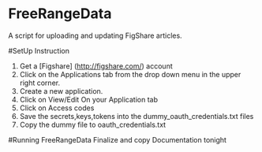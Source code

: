 FreeRangeData
=============

A script for uploading and updating FigShare articles. 

#SetUp Instruction
1. Get a [Figshare] (http://figshare.com/)  account 
2. Click on the Applications tab from the drop down menu in the upper right corner.
3. Create a new application. 
4. Click on View/Edit On your Application tab
5. Click on Access codes
6. Save the secrets,keys,tokens into the dummy\_oauth\_credentials.txt files
7. Copy the dummy file to oauth_credentials.txt

#Running FreeRangeData
Finalize and copy Documentation tonight
